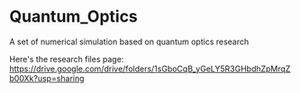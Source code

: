 # Quantum_Optics

A set of numerical simulation based on quantum optics research

Here's the research files page:
https://drive.google.com/drive/folders/1sGboCqB_yGeLY5R3GHbdhZpMrqZb00Xk?usp=sharing
